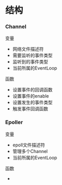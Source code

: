 
# 结构

### Channel

变量

- 网络文件描述符
- 需要监听的事件类型
- 监听到的事件类型
- 当前所属的EventLoop

函数

- 设置事件的回调函数
- 设置事件的enable
- 设置发生的事件类型
- 触发事件回调函数

### Epoller

变量

- epoll文件描述符
- 管理多个Channel
- 当前所属的EventLoop

函数

- 